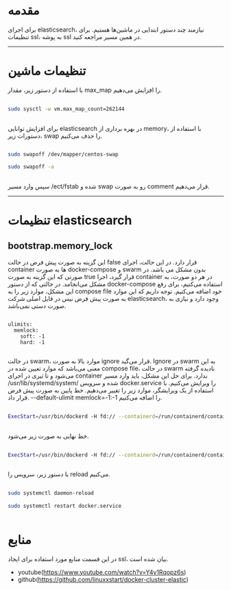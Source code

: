 <div dir=”rtl”>

# مقدمه
  
برای اجرای elasticsearch، نیازمند چند دستور ابتدایی در ماشین‌ها هستیم. برای تنظیمات ssl، به پوشه ssl در همین مسیر مراجعه کنید. 

--------------------------------------------------------

# تنظیمات ماشین

با استفاده از دستور زیر، مقدار max_map را افزایش می‌دهیم.

```bash
  
sudo sysctl -w vm.max_map_count=262144
  
```

برای افزایش توانایی elasticsearch در بهره برداری از memory، با استفاده از دستورات زیر، swap را حذف می‌کنیم.

```bash
  
sudo swapoff /dev/mapper/centos-swap 

sudo swapoff -a
  
```
سپس وارد مسیر /ect/fstab شده و swap رو به صورت comment قرار می‌دهیم.
  
  
--------------------------------------------------------
# تنظیمات elasticsearch
  
## bootstrap.memory_lock

این گزینه به صورت پیش فرض در حالت false قرار دارد. در این حالت، اجرای container ها به صورت docker-compose و swarm بدون مشکل می باشد. در صورتی که این گزینه به صورت true قرار گیرد، اجرا container در هر دو صورت، به مشکل می‌انجامد. در حالتی که از دستور docker-compose استفاده می‌کنیم، برای رفع این مشکل، موارد زیر را به compose file خود اضافه می‌کنیم. توجه داریم که این موارد به صورت پیش فرض نیس در فایل اصلی شرکت elasticsearch، وجود دارد و نیازی به صورت دستی نمی‌باشد.

```docker
  
ulimits:
  memlock:
    soft: -1
    hard: -1
  
```

در حالت swarm، موارد بالا به صورت ignore  قرار می‌گید. Ignore در swarm به این معنی می‌باشد که موارد تعیین شده در compose file، در حالت swarm نادیده گرفته می‌شود و تا ثیری در اجرای container ندارد. برای حل این مشکل، باید وارد مسیر /usr/lib/systemd/system/ شده و سرویس docker.service را ویرایش می‌کنیم. با استفاده از یک ویرایشگر، موارد زیر را تغییر می‌دهیم. خط پایین به  صورت پیش فرض قرار داد. --default-ulimit memlock=-1:-1 را اضافه می‌کنیم.


```bash
  
ExecStart=/usr/bin/dockerd -H fd:// --containerd=/run/containerd/containerd.sock
  
```

خط نهایی به صورت زیر می‌شود.

```bash
  
ExecStart=/usr/bin/dockerd -H fd:// --containerd=/run/containerd/containerd.sock --default-ulimit memlock=-1:-1
  
```

با دستور زیر، سرویس را reload می‌کنیم.

```bash
  
sudo systemctl daemon-reload
  
sudo systemctl restart docker.service
  
```
 
 # منابع
 در این قسمت منابع مورد استفاده برای ایجاد ssl، بیان شده است.
 
- youtube(https://www.youtube.com/watch?v=Y4v1Rqopz6s)
- github(https://github.com/linuxxstart/docker-cluster-elastic)
</div>
